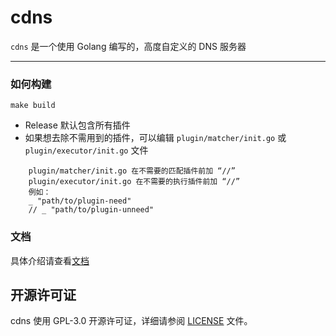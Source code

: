 # cdns

```cdns``` 是一个使用 Golang 编写的，高度自定义的 DNS 服务器

---

### 如何构建
```
make build
```
- Release 默认包含所有插件
- 如果想去除不需用到的插件，可以编辑 ```plugin/matcher/init.go``` 或 ```plugin/executor/init.go``` 文件
```
    plugin/matcher/init.go 在不需要的匹配插件前加 “//”
    plugin/executor/init.go 在不需要的执行插件前加 “//”
    例如：
    _ "path/to/plugin-need"
    // _ "path/to/plugin-unneed"
```

### 文档

具体介绍请查看[文档](https://rnetx.github.io/cdns/)

## 开源许可证

cdns 使用 GPL-3.0 开源许可证，详细请参阅 [LICENSE](LICENSE) 文件。
